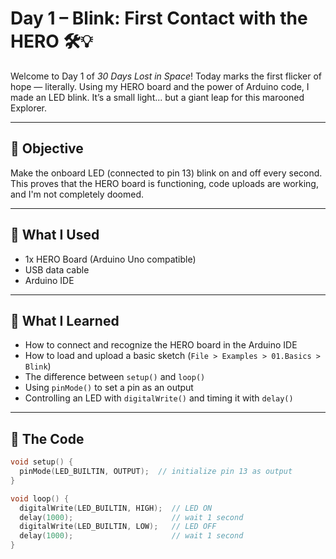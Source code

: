# Day 1 – Blink: First Contact with the HERO 🛠️💡

Welcome to Day 1 of *30 Days Lost in Space*! Today marks the first flicker of hope — literally. Using my HERO board and the power of Arduino code, I made an LED blink. It’s a small light... but a giant leap for this marooned Explorer.

---

## 🔧 Objective

Make the onboard LED (connected to pin 13) blink on and off every second. This proves that the HERO board is functioning, code uploads are working, and I'm not completely doomed.

---

## 🧪 What I Used

- 1x HERO Board (Arduino Uno compatible)
- USB data cable
- Arduino IDE

---

## 🧠 What I Learned

- How to connect and recognize the HERO board in the Arduino IDE
- How to load and upload a basic sketch (`File > Examples > 01.Basics > Blink`)
- The difference between `setup()` and `loop()`
- Using `pinMode()` to set a pin as an output
- Controlling an LED with `digitalWrite()` and timing it with `delay()`

---

## 💾 The Code

```cpp
void setup() {
  pinMode(LED_BUILTIN, OUTPUT);  // initialize pin 13 as output
}

void loop() {
  digitalWrite(LED_BUILTIN, HIGH);  // LED ON
  delay(1000);                      // wait 1 second
  digitalWrite(LED_BUILTIN, LOW);   // LED OFF
  delay(1000);                      // wait 1 second
}
